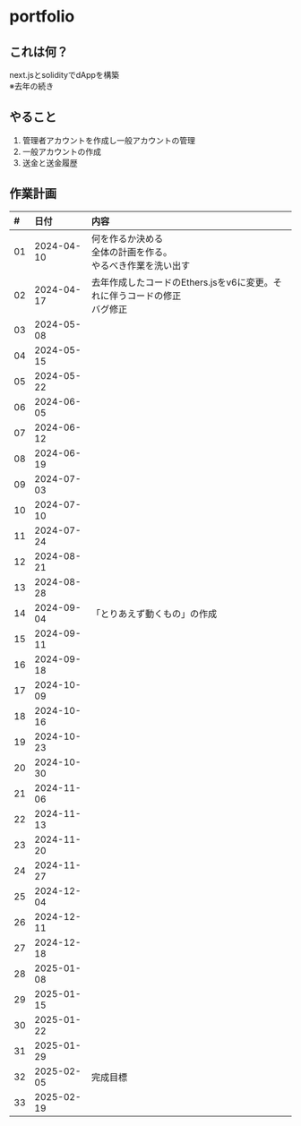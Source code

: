# portfolio

## これは何？
next.jsとsolidityでdAppを構築<br>
※去年の続き<br>

## やること
1. 管理者アカウントを作成し一般アカウントの管理<br>
2. 一般アカウントの作成<br>
3. 送金と送金履歴<br>



## 作業計画

|#    | 日付        |内容 |
|:--- |:---         |:---|
|01   |2024-04-10   |何を作るか決める<br />全体の計画を作る。<br />やるべき作業を洗い出す |
|02   |2024-04-17   |去年作成したコードのEthers.jsをv6に変更。それに伴うコードの修正<br />バグ修正|
|03   |2024-05-08   ||
|04   |2024-05-15   ||
|05   |2024-05-22   ||
|06   |2024-06-05   ||
|07   |2024-06-12   ||
|08   |2024-06-19   ||
|09   |2024-07-03   ||
|10   |2024-07-10   ||
|11   |2024-07-24   ||
|12   |2024-08-21   ||
|13   |2024-08-28   ||
|14   |2024-09-04   |「とりあえず動くもの」の作成 <br />|
|15   |2024-09-11   ||
|16   |2024-09-18   ||
|17   |2024-10-09   ||
|18   |2024-10-16   ||
|19   |2024-10-23   ||
|20   |2024-10-30   ||
|21   |2024-11-06   ||
|22   |2024-11-13   ||
|23   |2024-11-20   ||
|24   |2024-11-27   ||
|25   |2024-12-04   ||
|26   |2024-12-11   ||
|27   |2024-12-18   ||
|28   |2025-01-08   ||
|29   |2025-01-15   ||
|30   |2025-01-22   ||
|31   |2025-01-29   ||
|32   |2025-02-05   |完成目標|
|33   |2025-02-19   ||
